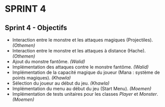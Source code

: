 # SPRINT 4

## Sprint 4 - Objectifs
- Interaction entre le monstre et les attaques magiques (Projectiles). *(Othemen)*
- Interaction entre le monstre et les attaques à distance (Hache). *(Othemen)*
- Ajout du monstre fantôme. *(Walid)*
- Implémentation des attaques contre le monstre fantôme. *(Walid)*
- Implémentation de la capacité magique du joueur (Mana : système de points magiques). *(Khawla)*
- Sélection du joueur au début du jeu. *(Khawla)*
- Implémentation du menu au début du jeu (Start Menu). *(Moemen)*
- Implémentation de tests unitaires pour les classes *Player* et *Monster*. *(Moemen)*